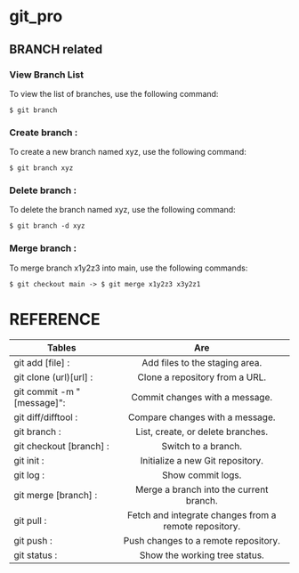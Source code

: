 # git_pro

## BRANCH related 

### View Branch List
To view the list of branches, use the following command:
```console
$ git branch
```

### Create branch   :
To create a new branch named xyz, use the following command:
```console
$ git branch xyz
```

### Delete branch   :
To delete the branch named xyz, use the following command:
```console
$ git branch -d xyz
```

### Merge branch   :
To merge branch x1y2z3 into main, use the following commands:
```console
$ git checkout main -> $ git merge x1y2z3 x3y2z1
```

# REFERENCE
| Tables   |      Are      | 
|----------|:-------------:|
|git add [file]           :|Add files to the staging area.|
|git clone (url)[url]     :|Clone a repository from a URL.|
|git commit -m "[message]":|Commit changes with a message.|
|git diff/difftool        :|Compare changes with a message.|
|git branch               :|List, create, or delete branches.|
|git checkout [branch]    :|Switch to a branch.|
|git init                 :|Initialize a new Git repository.|
|git log                  :|Show commit logs.|
|git merge [branch]       :|Merge a branch into the current branch.|
|git pull                 :|Fetch and integrate changes from a remote repository.|
|git push                 :|Push changes to a remote repository.|
|git status               :|Show the working tree status.|
